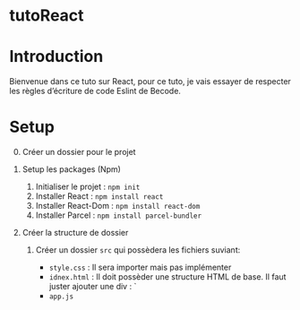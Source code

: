 <!-- prettier-ignore -->
# tutoReact

# Introduction

Bienvenue dans ce tuto sur React, pour ce tuto, je vais essayer de respecter les règles d’écriture de code Eslint de Becode.

# Setup

0. Créer un dossier pour le projet
1. Setup les packages (Npm)
   1. Initialiser le projet : `npm init`
   2. Installer React : `npm install react`
   3. Installer React-Dom : `npm install react-dom`
   4. Installer Parcel : `npm install parcel-bundler`
1. Créer la structure de dossier

   1. Créer un dossier `src` qui possèdera les fichiers suviant:

      - `style.css` : Il sera importer mais pas implémenter
      - `idnex.html` : Il doit possèder une structure HTML de base. Il faut juster ajouter une div : `<dib id="root"> </div>
      - `app.js`

